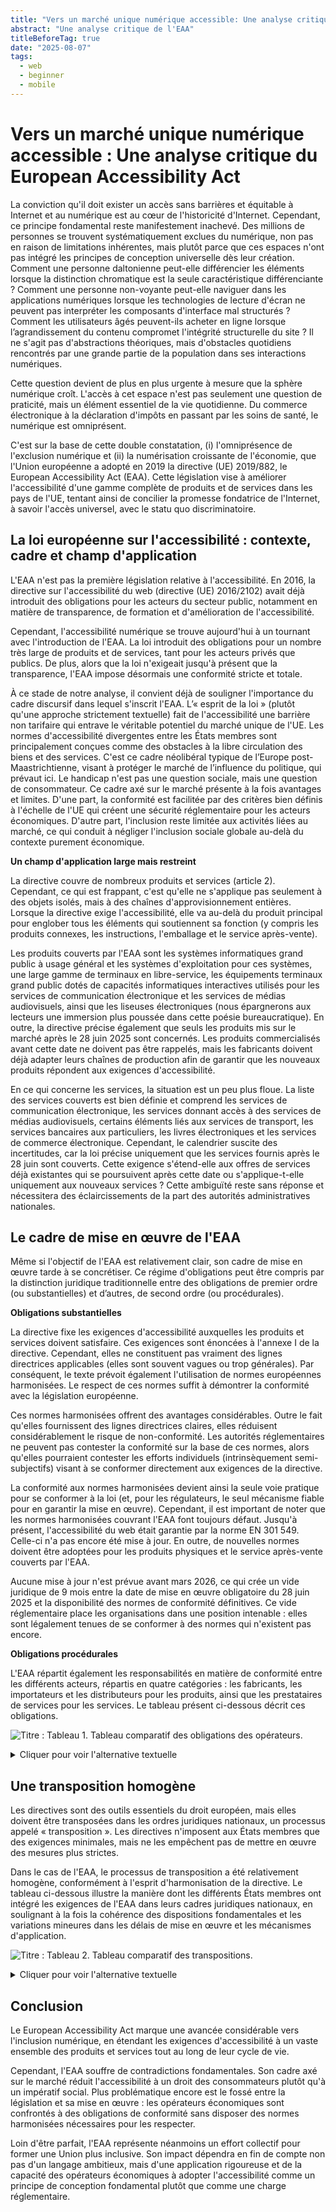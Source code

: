 ```yaml
---
title: "Vers un marché unique numérique accessible: Une analyse critique du European Accessibility Act"
abstract: "Une analyse critique de l'EAA"
titleBeforeTag: true
date: "2025-08-07"
tags:
  - web
  - beginner
  - mobile
---
```


# Vers un marché unique numérique accessible : Une analyse critique du European Accessibility Act

La conviction qu'il doit exister un accès sans barrières et équitable à Internet et au numérique est au cœur de l'historicité d'Internet. Cependant, ce principe fondamental reste manifestement inachevé. Des millions de personnes se trouvent systématiquement exclues du numérique, non pas en raison de limitations inhérentes, mais plutôt parce que ces espaces n'ont pas intégré les principes de conception universelle dès leur création. Comment une personne daltonienne peut-elle différencier les éléments lorsque la distinction chromatique est la seule caractéristique différenciante ? Comment une personne non-voyante peut-elle naviguer dans les applications numériques lorsque les technologies de lecture d'écran ne peuvent pas interpréter les composants d'interface mal structurés ? Comment les utilisateurs âgés peuvent-ils acheter en ligne lorsque l’agrandissement du contenu compromet l'intégrité structurelle du site ? Il ne s'agit pas d'abstractions théoriques, mais d'obstacles quotidiens rencontrés par une grande partie de la population dans ses interactions numériques.

Cette question devient de plus en plus urgente à mesure que la sphère numérique croît. L'accès à cet espace n'est pas seulement une question de praticité, mais un élément essentiel de la vie quotidienne. Du commerce électronique à la déclaration d'impôts en passant par les soins de santé, le numérique est omniprésent.

C'est sur la base de cette double constatation, (i) l'omniprésence de l'exclusion numérique et (ii) la numérisation croissante de l'économie, que l'Union européenne a adopté en 2019 la directive (UE) 2019/882, le European Accessibility Act (EAA). Cette législation vise à améliorer l'accessibilité d'une gamme complète de produits et de services dans les pays de l'UE, tentant ainsi de concilier la promesse fondatrice de l'Internet, à savoir l'accès universel, avec le statu quo discriminatoire.

## La loi européenne sur l'accessibilité : contexte, cadre et champ d'application

L'EAA n'est pas la première législation relative à l'accessibilité. En 2016, la directive sur l'accessibilité du web (directive (UE) 2016/2102) avait déjà introduit des obligations pour les acteurs du secteur public, notamment en matière de transparence, de formation et d'amélioration de l'accessibilité. 

Cependant, l'accessibilité numérique se trouve aujourd'hui à un tournant avec l'introduction de l'EAA. La loi introduit des obligations pour un nombre très large de produits et de services, tant pour les acteurs privés que publics. De plus, alors que la loi n'exigeait jusqu'à présent que la transparence, l'EAA impose désormais une conformité stricte et totale.

À ce stade de notre analyse, il convient déjà de souligner l'importance du cadre discursif dans lequel s'inscrit l'EAA. L’« esprit de la loi » (plutôt qu'une approche strictement textuelle) fait de l'accessibilité une barrière non tarifaire qui entrave le véritable potentiel du marché unique de l'UE. Les normes d'accessibilité divergentes entre les États membres sont principalement conçues comme des obstacles à la libre circulation des biens et des services. C'est ce cadre néolibéral typique de l’Europe post-Maastrichtienne, visant à protéger le marché de l’influence du politique, qui prévaut ici. Le handicap n'est pas une question sociale, mais une question de consommateur. Ce cadre axé sur le marché présente à la fois avantages et limites. D'une part, la conformité est facilitée par des critères bien définis à l'échelle de l'UE qui créent une sécurité réglementaire pour les acteurs économiques. D'autre part, l'inclusion reste limitée aux activités liées au marché, ce qui conduit à négliger l'inclusion sociale globale au-delà du contexte purement économique.

**Un champ d'application large mais restreint**

La directive couvre de nombreux produits et services (article 2). Cependant, ce qui est frappant, c'est qu'elle ne s'applique pas seulement à des objets isolés, mais à des chaînes d'approvisionnement entières. Lorsque la directive exige l'accessibilité, elle va au-delà du produit principal pour englober tous les éléments qui soutiennent sa fonction (y compris les produits connexes, les instructions, l'emballage et le service après-vente).

Les produits couverts par l'EAA sont les systèmes informatiques grand public à usage général et les systèmes d'exploitation pour ces systèmes, une large gamme de terminaux en libre-service, les équipements terminaux grand public dotés de capacités informatiques interactives utilisés pour les services de communication électronique et les services de médias audiovisuels, ainsi que les liseuses électroniques (nous épargnerons aux lecteurs une immersion plus poussée dans cette poésie bureaucratique). En outre, la directive précise également que seuls les produits mis sur le marché après le 28 juin 2025 sont concernés. Les produits commercialisés avant cette date ne doivent pas être rappelés, mais les fabricants doivent déjà adapter leurs chaînes de production afin de garantir que les nouveaux produits répondent aux exigences d'accessibilité.

En ce qui concerne les services, la situation est un peu plus floue. La liste des services couverts est bien définie et comprend les services de communication électronique, les services donnant accès à des services de médias audiovisuels, certains éléments liés aux services de transport, les services bancaires aux particuliers, les livres électroniques et les services de commerce électronique. Cependant, le calendrier suscite des incertitudes, car la loi précise uniquement que les services fournis après le 28 juin sont couverts. Cette exigence s'étend-elle aux offres de services déjà existantes qui se poursuivent après cette date ou s'applique-t-elle uniquement aux nouveaux services ? Cette ambiguïté reste sans réponse et nécessitera des éclaircissements de la part des autorités administratives nationales.

## Le cadre de mise en œuvre de l'EAA

Même si l'objectif de l'EAA est relativement clair, son cadre de mise en œuvre tarde à se concrétiser. Ce régime d'obligations peut être compris par la distinction juridique traditionnelle entre des obligations de premier ordre (ou substantielles) et d’autres, de second ordre (ou procédurales).

**Obligations substantielles**

La directive fixe les exigences d'accessibilité auxquelles les produits et services doivent satisfaire. Ces exigences sont énoncées à l'annexe I de la directive. Cependant, elles ne constituent pas vraiment des lignes directrices applicables (elles sont souvent vagues ou trop générales). Par conséquent, le texte prévoit également l'utilisation de normes européennes harmonisées. Le respect de ces normes suffit à démontrer la conformité avec la législation européenne.

Ces normes harmonisées offrent des avantages considérables. Outre le fait qu'elles fournissent des lignes directrices claires, elles réduisent considérablement le risque de non-conformité. Les autorités réglementaires ne peuvent pas contester la conformité sur la base de ces normes, alors qu'elles pourraient contester les efforts individuels (intrinsèquement semi-subjectifs) visant à se conformer directement aux exigences de la directive.

La conformité aux normes harmonisées devient ainsi la seule voie pratique pour se conformer à la loi (et, pour les régulateurs, le seul mécanisme fiable pour en garantir la mise en œuvre). Cependant, il est important de noter que les normes harmonisées couvrant l'EAA font toujours défaut. Jusqu'à présent, l'accessibilité du web était garantie par la norme EN 301 549. Celle-ci n'a pas encore été mise à jour. En outre, de nouvelles normes doivent être adoptées pour les produits physiques et le service après-vente couverts par l'EAA. 

Aucune mise à jour n'est prévue avant mars 2026, ce qui crée un vide juridique de 9 mois entre la date de mise en œuvre obligatoire du 28 juin 2025 et la disponibilité des normes de conformité définitives. Ce vide réglementaire place les organisations dans une position intenable : elles sont légalement tenues de se conformer à des normes qui n'existent pas encore.

**Obligations procédurales**

L'EAA répartit également les responsabilités en matière de conformité entre les différents acteurs, répartis en quatre catégories : les fabricants, les importateurs et les distributeurs pour les produits, ainsi que les prestataires de services pour les services. Le tableau présent ci-dessous décrit ces obligations.

![Titre : Tableau 1. Tableau comparatif des obligations des opérateurs.](../images/image-1-EAA-droit.png)

<details> <summary>Cliquer pour voir l'alternative textuelle</summary>

Ce tableau présente les différentes obligations d'accessibilité applicables selon le type d'acteur économique. Le tableau est structuré avec les types d'obligations en lignes et les quatre catégories d'acteurs économiques en colonnes : Producteur, Importateur, Distributeur et Fournisseur de services. 

La conformité aux exigences d'accessibilité est obligatoire pour les producteurs et les fournisseurs de services.

La procédure d'évaluation de la conformité et la documentation technique sont pleinement requises pour les producteurs, tandis que les importateurs et distributeurs ont des obligations allégées dans ce domaine. 

La déclaration d'accessibilité est uniquement exigée des fournisseurs de services. 

Les mesures correctives en cas de non-conformité sont obligatoires pour tous les acteurs économiques. 

Le registre de non-conformité doit être conservé pendant 5 ans par les producteurs et les importateurs, tandis que les fournisseurs de services doivent le maintenir tant que leur service est en opération.

La coopération avec les autorités compétentes et les procédures de conformité à long terme sont exigées de tous les acteurs économiques. 

Enfin, seuls les fournisseurs de services sont tenus de mettre en place des mécanismes de retour d'information.</details>

## Une transposition homogène

Les directives sont des outils essentiels du droit européen, mais elles doivent être transposées dans les ordres juridiques nationaux, un processus appelé « transposition ». Les directives n'imposent aux États membres que des exigences minimales, mais ne les empêchent pas de mettre en œuvre des mesures plus strictes.

Dans le cas de l'EAA, le processus de transposition a été relativement homogène, conformément à l'esprit d'harmonisation de la directive. Le tableau ci-dessous illustre la manière dont les différents États membres ont intégré les exigences de l'EAA dans leurs cadres juridiques nationaux, en soulignant à la fois la cohérence des dispositions fondamentales et les variations mineures dans les délais de mise en œuvre et les mécanismes d'application.

![Titre : Tableau 2. Tableau comparatif des transpositions.](../images/image-2-EAA-droit.png)

<details> <summary>Cliquer pour voir l'alternative textuelle</summary>

Ce tableau présente la comparaison de la transposition de la directive d'accessibilité européenne (EAA) dans différents pays. Le tableau est organisé en six colonnes qui détaillent respectivement les pays, leur statut de transposition, les obligations applicables, les autorités de contrôle, les sanctions maximales encourues et les spécificités nationales.

La France a transposé l'EAA avec une interprétation extensive par la DGCCRF et prévoit des sanctions allant jusqu'à 75 000 € pour les pénalités et 300 000 € pour les astreintes. Les autorités de contrôle sont de façon générale l'Arcom, la DGCCRF et l'ARCEP. Pour le secteur bancaire, c'est la Banque de France, l'AMF, et l'ACPR.

Le Luxembourg a également transposé l'EAA. Les recours devant l'OSAPS sont possibles par tous. Des sanctions pouvant atteindre 15 000 € administratives et 1 000 000 € pénales sont prévues. C'est l'OSAPS qui se charge du contrôle. 

La Belgique n'a réalisé qu'une transposition partielle de l'EAA sans spécificités particulières, avec l'IBPT comme autorité générale et des sanctions administratives de 200 000 €. Pour les services bancaires et de commerce électronique, c'est l'Inspection économique qui surveille le marché. Des sanctions administratives de 8 000 € et pénales de 16 000 € sont prévues. 

La Slovaquie a transposé l'EAA avec des limites temporelles spécifiques et des sanctions administratives de 30 000 € de façon générale et sont imposées par l'Inspection slovaque du commerce. Pour les télécommunications en revanche, c'est Teleoff qui s'occupe de mettre des sanctions atteignant 3 000 €. 

La Pologne a transposé l'EAA en incluant des obligations relatives au droit des consommateurs avec un système de contrôle sui generis, c'est-à-dire un système unique en son genre, et des sanctions pouvant atteindre 80 000 zlotys. 

L'Espagne a transposé l'EAA sans spécificités particulières, avec diverses autorités sectorielles et un régime de sanctions très variant selon les secteurs. 
La Moldavie n'étant pas encore membre de l'Union européenne et simplement pays candidat n'a pas encore transposé l'EAA, un travail législatif est en cours, sans autorités désignées ni sanctions prévues.

La Roumanie a transposé l’EAA sans spécificités particulières. Diverses autorités sectorielles existent avec des sanctions pouvant atteindre 3 000 €. </details>

## Conclusion

Le European Accessibility Act marque une avancée considérable vers l'inclusion numérique, en étendant les exigences d'accessibilité à un vaste ensemble des produits et services tout au long de leur cycle de vie.

Cependant, l'EAA souffre de contradictions fondamentales. Son cadre axé sur le marché réduit l'accessibilité à un droit des consommateurs plutôt qu'à un impératif social. Plus problématique encore est le fossé entre la législation et sa mise en œuvre : les opérateurs économiques sont confrontés à des obligations de conformité sans disposer des normes harmonisées nécessaires pour les respecter.

Loin d'être parfait, l'EAA représente néanmoins un effort collectif pour former une Union plus inclusive. Son impact dépendra en fin de compte non pas d'un langage ambitieux, mais d'une application rigoureuse et de la capacité des opérateurs économiques à adopter l'accessibilité comme un principe de conception fondamental plutôt que comme une charge réglementaire.







